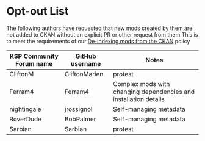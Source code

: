 # Opt-out List

The following authors have requested that new mods created by them are not added to CKAN without an explicit PR or other request from them
This is to meet the requirements of our [De-indexing mods from the CKAN](de-indexing.md) policy

KSP Community Forum name | GitHub username | Notes
-----------|------------|--------------------------
CliftonM | CliftonMarien | protest
Ferram4 | Ferram4 | Complex mods with changing dependencies and installation details
nightingale | jrossignol | Self-managing metadata
RoverDude | BobPalmer | Self-managing metadata
Sarbian | Sarbian | protest
